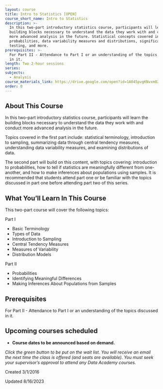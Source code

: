 ```yaml
---
layout: course
title: Intro to Statistics [OPEN]
course_short_name: Intro to Statistics
description: >-
  In this two-part introductory statistics course, participants will learn the
  building blocks necessary to understand the data they work with and conduct
  more advanced analysis in the future. Statistical concepts covered include:
  probabilities, data variability measures and distributions, significance
  testing, and more.
prerequisites: >-
  For Part II - Attendance to Part I or an understanding of the topics discussed
  in it.
length: Two 2-hour sessions
series:
subjects:
  - Analysis
course_materials_link: https://drive.google.com/open?id=1A045pvgKNvxmO2fW7ER3Gs0KFeTOsr7E
order: 0
---
```

## About This Course

In this two-part introductory statistics course, participants will learn the building blocks necessary to understand the data they work with and conduct more advanced analysis in the future.

Topics covered in the first part include: statistical terminology, introduction to sampling, summarizing data through central tendency measures, understanding data variability measures, and examining distributions of data.

The second part will build on this content, with topics covering: introduction to probabilities, how to tell if statistics are meaningfully different from one-another, and how to make inferences about populations using samples. It is recommended that students attend part one or be familiar with the topics discussed in part one before attending part two of this series. &nbsp;

## What You’ll Learn In This Course

This two-part course will cover the following topics:

Part I

* Basic Terminology
* Types of Data
* Introduction to Sampling
* Central Tendency Measures
* Measures of Variability
* Distribution Models

Part II

* Probabilities
* Identifying Meaningful Differences
* Making Inferences About Populations from Samples

## Prerequisites

For Part II - Attendance to Part I or an understanding of the topics discussed in it.&nbsp;

## Upcoming courses scheduled

* **Course dates to be announced based on demand.**

*Click the green button to be put on the wait list. You will receive an email the next time the class is offered (and seats are available). You must seek your supervisor’s approval to attend any Data Academy courses.*

Created 3/1/2016

Updated 8/16/2023